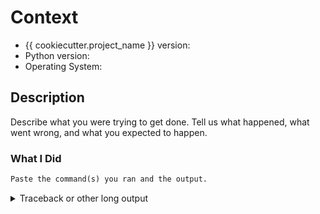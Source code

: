 # Context

* {{ cookiecutter.project_name }} version:
* Python version:
* Operating System:

## Description

Describe what you were trying to get done.  Tell us what happened, what went
wrong, and what you expected to happen.

### What I Did

```txt
Paste the command(s) you ran and the output.
```

<details>
<summary>Traceback or other long output</summary>

```txt
Traceback (most recent call last):
  File "/Users/jeff/workspace/emanon/env/bin/emanon", line 33, in <module>
    sys.exit(load_entry_point('emanon', 'console_scripts', 'emanon')())
  File "/Users/jeff/workspace/emanon/env/lib/python3.8/site-packages/typer/main.py", line 214, in __call__
    return get_command(self)(*args, **kwargs)
  File "/Users/jeff/workspace/emanon/env/lib/python3.8/site-packages/click/core.py", line 1128, in __call__
    return self.main(*args, **kwargs)
  File "/Users/jeff/workspace/emanon/env/lib/python3.8/site-packages/click/core.py", line 1053, in main
    rv = self.invoke(ctx)
  File "/Users/jeff/workspace/emanon/env/lib/python3.8/site-packages/click/core.py", line 1659, in invoke
    return _process_result(sub_ctx.command.invoke(sub_ctx))
  File "/Users/jeff/workspace/emanon/env/lib/python3.8/site-packages/click/core.py", line 1395, in invoke
    return ctx.invoke(self.callback, **ctx.params)
  File "/Users/jeff/workspace/emanon/env/lib/python3.8/site-packages/click/core.py", line 754, in invoke
    return __callback(*args, **kwargs)
  File "/Users/jeff/workspace/emanon/env/lib/python3.8/site-packages/typer/main.py", line 500, in wrapper
    return callback(**use_params)  # type: ignore
  File "/Users/jeff/workspace/emanon/emanon/cli.py", line 31, in version
    foo.bar
AttributeError: 'NoneType' object has no attribute 'bar'
```

</details>
